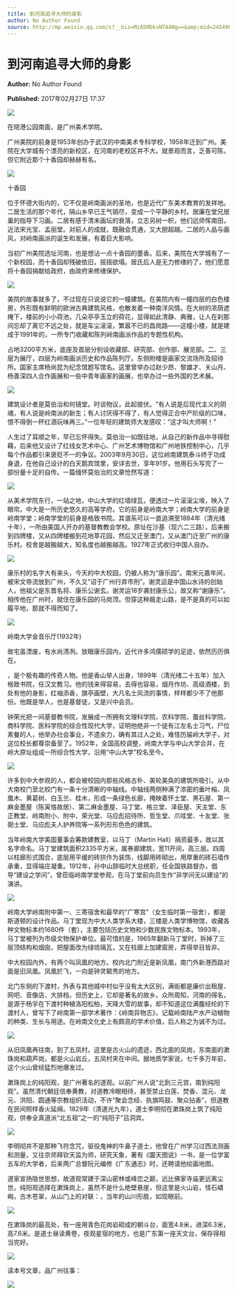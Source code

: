 ```yaml
---
title: 到河南追寻大师的身影
author: No Author Found
source: http://mp.weixin.qq.com/s?__biz=MzA5MDkxNTA4Ng==&amp;mid=2454905639&amp;idx=1&amp;sn=cff821b732245c4867a21e0b0ca136a3&amp;chksm=87a22b46b0d5a250ec74246b4ab1781604b09c8bc4ca73f8d4863f4185039167c9dab4db1c6d&poc_token=HJ_Do2ejHyO-wNZGG8Q1S8FdPgy1YBBEob-nUEme
---
```


# 到河南追寻大师的身影

**Author:** No Author Found

**Published:** 2017年02月27日 17:37

![](http://mmbiz.qpic.cn/mmbiz_jpg/PJWG74pLsMY6VjSs8icl92DouG8adAGS0ibIkmicA6dYrXchQel1ic3LTtD572I9r9sbW2tOnBvpibgicAXRcdc4p5aA/0?wx_fmt=jpeg)

在晓港公园南面，是广州美术学院。

广州美院的前身是1953年创办于武汉的中南美术专科学校，1958年迁到广州。美院在大学城有个漂亮的新校区，在河南的老校区并不大。就景观而言，乏善可陈，但它附近那个十香园却赫赫有名。

![](http://mmbiz.qpic.cn/mmbiz_jpg/PJWG74pLsMb9mhxyRAfMAkDXYP2f1btkYjuLkG8jwf2NzIxIOphW9RLqLF2icUJTIwx7RAzVWe0RdKibgXYUa3kQ/0?wx_fmt=jpeg)

十香园

位于怀德大街内的，它不仅是岭南画派的圣地，也是近代广东美术教育的发祥地。二居生活的那个年代，隔山乡早已王气销尽，变成一个平静的乡村。居廉在堂兄居巢的指导下习画。二居有感于清末画坛的衰落，立志另树一帜，他们远师恽南田，近法宋光宝、孟丽堂。对前人的成就，既融会贯通，又大胆超越。二居的人品与画风，对岭南画派的诞生和发展，有着巨大影响。

当初广州美院选址河南，也是想沾一点十香园的墨香。后来，美院在大学城有了一个新校园，而十香园却残破依旧，摇摇欲塌。居氏后人是无力修缮的了，他们愿意将十香园捐献给政府，由政府来修缮保护。

![](http://mmbiz.qpic.cn/mmbiz_jpg/PJWG74pLsMb9mhxyRAfMAkDXYP2f1btkDmaDlRJSvnKHfl1aCSI1hRugKGYicFYC6854iaKajtticZt6IDD5ZczuA/0?wx_fmt=jpeg)

美院的故事就多了，不过现在只说说它的一幢建筑。在美院内有一幢四层的白色楼房，外形既有鲜明的欧洲古典建筑风格，也散发着一种南洋风情。在大树的浓荫遮掩下，楼前的小小荷池，几朵亭亭玉立的荷花，显得如此清静、典雅，让人在刹那间忘却了离它不远之处，就是车尘滚滚，繁嚣不已的昌岗路——这幢小楼，就是建成于1991年的，一所专门收藏和陈列岭南画派作品的专题性机构。

占地3200平方米，底座及首层分别设收藏部、研究部、创作部、展览部。二、三层为展厅，四层为岭南画派历史和作品陈列厅。东侧附楼是画家交流场所及招待所。国家主席杨尚昆为纪念馆题写馆名。这里曾举办过赵少昂、黎雄才、关山月、杨善深四人合作画展和一些中青年画家的画展，也举办过一些外国的艺术展。

![](http://mmbiz.qpic.cn/mmbiz_jpg/PJWG74pLsMb9mhxyRAfMAkDXYP2f1btktvtkR4hDsz72hOQF7vRjPib03owk8uibGXlW1xCBPLa7K7PTCoLicJYkw/0?wx_fmt=jpeg)

建筑设计者是莫伯治和何镜堂。时谈物议，此起彼伏。“有人说是后现代主义的阴魂，有人说是岭南派的新生；有人讨厌得不得了，有人觉得正合中产阶级的口味，恨不得倒一杯红酒玩味再三。”一位年轻的建筑师大发感叹：“这才叫大师啊！”

人生过了耳顺之年，早已忘怀得失。莫伯治一如既往地，从自己的新作品中寻得慰藉，后来他又设计了红线女艺术中心、广州艺术博物馆和广州地铁控制中心，几乎每个作品都引来褒贬不一的争议。2003年9月30日，这位岭南建筑泰斗终于功成身退，在他自己设计的白天鹅宾馆里，安详去世，享年91岁。他用石头写完了一部份量十足的自传。一篇缅怀莫伯治的文章怆然写道：

![](http://mmbiz.qpic.cn/mmbiz_jpg/PJWG74pLsMb9mhxyRAfMAkDXYP2f1btkjjqstKtnAYUvzicTdicrWxO1qBiaqtjMQ1GDSK6EodWibB0cb0TZJHia4gw/0?wx_fmt=jpeg)

从美术学院东行，一站之地，中山大学的红墙绿瓦，便透过一片滚滚尘埃，映入了眼帘。中大是一所历史悠久的高等学府。它的前身是岭南大学；岭南大学的前身是岭南学堂；岭南学堂的前身是格致书院。其谱系可以一直追溯至1884年（清光绪十年），一所由美国人开办的基督教教会学校。原址在沙基（现六二三路），后来搬到四牌楼，又从四牌楼搬到花地萃花园，然后又迁至澳门，又从澳门迁至广州的康乐村。校舍是越搬越大，知名度也越搬越高。1927年正式收归中国人自办。

![](http://mmbiz.qpic.cn/mmbiz_jpg/PJWG74pLsMb9mhxyRAfMAkDXYP2f1btkUVCbk1OIpH0dmFafH3niah00p5DGll9psIe3DPO8IiaeE4UhQjFbl1WA/0?wx_fmt=jpeg)

康乐村的名字大有来头，今天的中大校园，仍被人称为“康乐园”。南宋元嘉年间，被宋文帝流放到广州，不久又“诏于广州行弃市刑”。谢灵运是中国山水诗的创始人，他祖父是东晋名将、康乐公谢玄。谢灵运18岁袭封康乐公，故又称“谢康乐”。相传他在广州时，就住在康乐园的马岗顶。但穿这种屐走山路，是不是真的可以如履平地，那就不得而知了。

![](http://mmbiz.qpic.cn/mmbiz_jpg/PJWG74pLsMb9mhxyRAfMAkDXYP2f1btkwLJeo2Uq7HtCOGLqMmeJSkichLXGHj8Mh0RNPFbgLkYs66D3vYH2S1g/0?wx_fmt=jpeg)

岭南大学金音乐厅(1932年)

故宅虽湮废，有水尚清冽。放眼康乐园内，近代许多鸿儒硕学的足迹，依然历历俱在。

，是个极有趣的传奇人物。他是香山举人出身，1899年（清光绪二十五年）加入格致书院，任汉文教习。他的钱来得容易，去得也容易，烟月作坊、高级酒楼，到处有他的身影，红袖添香，旗亭画壁，大凡名士风流的事情，样样都少不了他那份。他既是举人，也是基督徒，又是兴中会员。

钟荣光把一间基督教书院，发展成一所拥有文理科学院、农科学院、蚕丝科学院、商科学院、医科学院的综合性现代大学，证明他绝非一个徒有江左名士习气，尸位素餐的人，他举办社会事业，不遗余力，确有其过人之处，难怪历届岭大学子，对这位校长都尊崇备至了。1952年，全国高校调整，岭南大学与中山大学合并，在岭大原址组成一所综合性大学，沿用“中山大学”校名至今。

![](http://mmbiz.qpic.cn/mmbiz_jpg/PJWG74pLsMb9mhxyRAfMAkDXYP2f1btkDndfEHz7hJgZMngcv6iciauhV3ibDJIhMpiaI3J7xKA8cMry8jLe2Zws9A/0?wx_fmt=jpeg)

许多到中大参观的人，都会被校园内那些风格古朴、美轮美奂的建筑所吸引。从中大南校门至北校门有一条十分清晰的中轴线。中轴线两侧种满了浓密的垂叶榕、凤凰木、黄葛树、白玉兰、桂木，形成一条绿色长廊，掩映着怀士堂、黑石屋、第一麻金墨屋（陈寅恪故居）、第二麻金墨屋、马丁堂、格兰堂、泽臣屋、天主堂、东正教堂、岭南附小、附中、荣光堂、马应彪招待所、哲生堂、爪哇堂、十友堂、张弼士堂、马应彪夫人护养院等一系列形形色色的建筑。

当年岭南大学美国董事会筹款建教室，以马丁（Martin Hall）捐资最多，故以其名字命名。马丁堂建筑面积2335平方米，属券廊建筑，宽11开间，高三层。四周以柱廊形式围合，底层用平缓的砖拱作为装饰，线脚用砖砌出，用厚重的砖石墙作承重，显得端庄凝重。1912年，孙中山辞临时大总统职，任全国铁路督办，倡导“建设之学问”，曾莅临岭南学堂参观，在马丁堂前向员生作“非学问无以建设”的演讲。

![](http://mmbiz.qpic.cn/mmbiz_jpg/PJWG74pLsMb9mhxyRAfMAkDXYP2f1btkywSP9BoFribxOr4JNKPTqrF5wunhovRg4iaZjJ0WZbTfNMzYQzAAicQJQ/0?wx_fmt=jpeg)

岭南大学岭南附中第一、三寄宿舍和最早的“广寒宫”（女生临时第一宿舍），都是斯道顿的设计作品。马丁堂现为中大人类学系大楼，三楼是人类学博物馆，收藏各种文物标本约1680件（套），主要包括历史文物和少数民族文物标本。1993年，马丁堂被列为市级文物保护单位。最可惜的是，1965年翻新马丁堂时，拆掉了三层顶结构和烟囱，把屋面改为绿琉璃瓦，又在柱廊上加建窗房，弄得举目皆非。

中大校园内外，有两个叫凤凰的地方。校内北门附近是新凤凰，南门外新港西路对面是旧凤凰。凤凰於飞，一向是钟灵毓秀的地方。

北门东侧的下渡村，外表与其他城中村似乎没有太大区别，满街都是廉价出租屋、网吧、音像店、大排档，但历史上，它却是著名的故乡。众所周知，河南的得名，是源于杨孚在下渡村种植洛阳松柏，天降大雪的故事，却不知道这位满腹经纶的下渡村人，曾写下了岭南第一部学术著作：《岭南异物志》，记载岭南陆产水产动植物的种类、生长与用途。在岭南文化史上有颇高的学术价值，后人称之为诚不为过。

![](http://mmbiz.qpic.cn/mmbiz_jpg/PJWG74pLsMb9mhxyRAfMAkDXYP2f1btk5RtNAAy0GRmF8mVn3zKqRM5dpn5yOKJaXwu3hWv80z0ZSj3TF4mlPQ/0?wx_fmt=jpeg)

从旧凤凰再往南，到了五凤村。这里是古火山的遗迹，西北面的凤岗，东南面的漱珠岗和葫芦岗，都是火山岩丘，五凤村夹在中间。据地质学家说，七千多万年前，这个火山曾经猛烈地爆发过。

漱珠岗上的纯阳观，是广州著名的道观。以前广州人说“北到三元宫，南到纯阳观”。虽然清代朝廷信奉黄教，对道教冷眼相待，甚至禁止白莲、焚香、混元、龙元、洪阳、圆通等宗教组织活动，不许“聚会念经、执旗鸣鼓、聚众拈香”，但道教在民间照样香火延绵。1829年（清道光九年），道士李明彻在漱珠岗上筑了纯阳观，供奉全真道派“北五祖”之一的“纯阳子”吕洞宾。

![](http://mmbiz.qpic.cn/mmbiz_jpg/PJWG74pLsMb9mhxyRAfMAkDXYP2f1btkPMSAVC7fxDBKwewoQCoXwLxSUgVVWOJJ8SOZouFodan9riaR1LAibNjw/0?wx_fmt=jpeg)

李明彻并不是那种飞符念咒，驱役鬼神的牛鼻子道士，他曾在广州学习过西法测画和测量，又往京师拜钦天监为师，研究天象，著有《圜天图说》一书，是一位学富五车的大学者，后来两广总督阮元编修《广东通志》时，还聘请他绘画地图。

道家宣扬隐世思想，故道观常建于深山密林或峰峦之巅，远比佛家寺庙更远离尘世。纯阳观选择在漱珠岗上，虽然不是什么绝壁悬崖，但这里是火山岩，怪石嶙峋，古木苍翠，从山门上的对联：，当年的山川形胜，如现眼前。

![](http://mmbiz.qpic.cn/mmbiz_jpg/PJWG74pLsMb9mhxyRAfMAkDXYP2f1btkUqaEmbibp2nbaBTL1evVeqGOPcA3FIYzcOmtJqHblU1lRD9myI8ZQ4w/0?wx_fmt=jpeg)

在漱珠岗的最高处，有一座用青色花岗岩砌成的朝斗台，面宽4.8米，进深6.3米，高7.6米。是道士昼读黄卷，夜观星宿的地方，也是广东第一座天文台，保存得相当完好。

![](http://mmbiz.qpic.cn/mmbiz_gif/PJWG74pLsMYf2b50xFTbTsibmjv5gNVOxZegUj8mrKtpuzCpBAYnQw9duHfIcNnUzicicnGUSv4EWPSTRAPvV9g3w/0?wx_fmt=gif)

读本号文章，品广州往事：

![](http://mmbiz.qpic.cn/mmbiz_jpg/PJWG74pLsMb6dK1ibnaNuvVVZIJnyKV9u0tlEicX8MhtQ8ndvcmaibREFrU45vDEl1Vfzc0xPVFSdic5Pc3pu7n9Cg/0?wx_fmt=jpeg)

